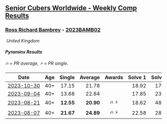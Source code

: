 <style>table {white-space: nowrap;}</style>
<link rel="stylesheet" type="text/css" href="/scw-comp/css/flags.css" />

## [Senior Cubers Worldwide - Weekly Comp Results](/scw-comp/results/)
### [Ross Richard Bambrey](README.md) - [2023BAMB02](https://www.worldcubeassociation.org/persons/2023BAMB02?event=pyram)

<i class="flag flag-GB" />&nbsp;United Kingdom

#### Pyraminx Results

<span style="white-space: nowrap;">🔥 = PR average</span>, <span style="white-space: nowrap;">⚡ = PR single</span>.

| Date | Age | Single | Average | Awards | Solve 1 | Solve 2 | Solve 3 | Solve 4 | Solve 5 | Video |
| :--: | :--: | --: | --: | :--: | --: | --: | --: | --: | --: | :-- |
| [2023-10-30](../../results/2023-10-30/pyram.md) | 40+ | 17.15 | 21.78 |  | 18.92 | 17.15 | 24.89 | 21.54 | 27.51 | [Desktop](https://www.facebook.com/536706331/videos/647808110855650) / [Mobile](https://m.facebook.com/536706331/videos/647808110855650) |
| [2023-09-04](../../results/2023-09-04/pyram.md) | 40+ | 13.68 | 22.64 |  | 17.85 | 23.45 | 26.62 | 28.22 | 13.68 | [Desktop](https://www.facebook.com/536706331/videos/215982054489986) / [Mobile](https://m.facebook.com/536706331/videos/215982054489986) |
| [2023-08-21](../../results/2023-08-21/pyram.md) | 40+ | **12.55** | **20.90** | 🔥 ⚡ | 18.62 | 48.40 | 20.54 | **12.55** | 23.53 | [Desktop](https://www.facebook.com/536706331/videos/1427325648116340) / [Mobile](https://m.facebook.com/536706331/videos/1427325648116340) |
| [2023-08-07](../../results/2023-08-07/pyram.md) | 40+ | **21.67** | **24.89** | 🔥 ⚡ | 22.58 | 28.30 | 23.80 | **21.67** | 28.34 | [Desktop](https://www.facebook.com/536706331/videos/240330102306242) / [Mobile](https://m.facebook.com/536706331/videos/240330102306242) |


<!-- Global site tag (gtag.js) - Google Analytics -->
<script async src="https://www.googletagmanager.com/gtag/js?id=UA-86348435-3"></script>
<script>window.dataLayer = window.dataLayer || []; function gtag() {dataLayer.push(arguments);} gtag('js', new Date()); gtag('config', 'UA-86348435-3');</script>
